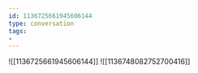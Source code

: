 ```yaml
---
id: 1136725661945606144
type: conversation
tags:
- 
---
```

![[1136725661945606144]]
![[1136748082752700416]]

